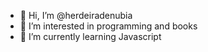 - 👋 Hi, I’m @herdeiradenubia
- 👀 I’m interested in programming and books
- 🌱 I’m currently learning Javascript

<!---
herdeiradenubia/herdeiradenubia is a ✨ special ✨ repository because its `README.md` (this file) appears on your GitHub profile.
You can click the Preview link to take a look at your changes.
--->

